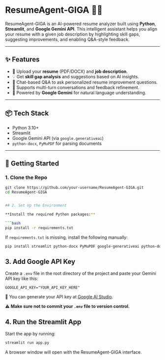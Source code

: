 # ResumeAgent-GIGA 💼🤖

ResumeAgent-GIGA is an AI-powered resume analyzer built using **Python**, **Streamlit**, and **Google Gemini API**. This intelligent assistant helps you align your resume with a given job description by highlighting skill gaps, suggesting improvements, and enabling Q&A-style feedback.

---

## ✨ Features

- 📄 Upload your **resume** (PDF/DOCX) and **job description**.
- 💡 Get **skill gap analysis** and suggestions based on AI insights.
- 💬 Chat-based Q&A to ask personalized resume improvement questions.
- 🔎 Supports multi-turn conversations and feedback refinement.
- 🧠 Powered by **Google Gemini** for natural language understanding.

---

## 📦 Tech Stack

- Python 3.10+
- Streamlit
- Google Gemini API (via `google.generativeai`)
- `python-docx`, `PyMuPDF` for parsing documents

---

## 🚀 Getting Started

### 1. Clone the Repo

```bash
git clone https://github.com/your-username/ResumeAgent-GIGA.git
cd ResumeAgent-GIGA


## 2. Set Up the Environment

**Install the required Python packages:**

```bash
pip install -r requirements.txt
```

If `requirements.txt` is missing, install the following manually:

```bash
pip install streamlit python-docx PyMuPDF google-generativeai python-dotenv
```

## 3. Add Google API Key

Create a `.env` file in the root directory of the project and paste your Gemini API key like this:

```env
GOOGLE_API_KEY="YOUR_API_KEY_HERE"
```

🔑 You can generate your API key at [Google AI Studio](https://aistudio.google.com/app/apikey).

⚠️ **Make sure not to commit your `.env` file to version control.**

## 4. Run the Streamlit App

Start the app by running:

```bash
streamlit run app.py
```

A browser window will open with the ResumeAgent-GIGA interface.
